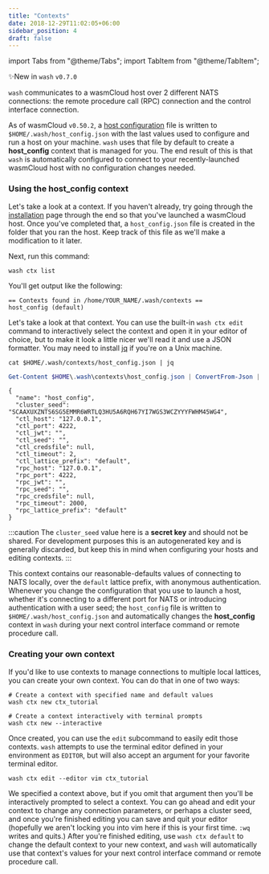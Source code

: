 ```yaml
---
title: "Contexts"
date: 2018-12-29T11:02:05+06:00
sidebar_position: 4
draft: false
---
```


import Tabs from "@theme/Tabs";
import TabItem from "@theme/TabItem";

✨New in `wash` `v0.7.0`

`wash` communicates to a wasmCloud host over 2 different NATS connections: the remote procedure call (RPC) connection and the control interface connection.

As of wasmCloud `v0.50.2`, a [host configuration](/docs/reference/host-runtime/host_configure) file is written to `$HOME/.wash/host_config.json` with the last values used to configure and run a host on your machine. `wash` uses that file by default to create a **host_config** context that is managed for you. The end result of this is that `wash` is automatically configured to connect to your recently-launched wasmCloud host with no configuration changes needed.

### Using the **host_config** context

Let's take a look at a context. If you haven't already, try going through the [installation](/docs/installation.mdx) page through the end so that you've launched a wasmCloud host. Once you've completed that, a `host_config.json` file is created in the folder that you ran the host. Keep track of this file as we'll make a modification to it later.

Next, run this command:

```shell
wash ctx list
```

You'll get output like the following:

```
== Contexts found in /home/YOUR_NAME/.wash/contexts ==
host_config (default)
```

Let's take a look at that context. You can use the built-in `wash ctx edit` command to interactively select the context and open it in your editor of choice, but to make it look a little nicer we'll read it and use a JSON formatter. You may need to install [jq](https://stedolan.github.io/jq/download/) if you're on a Unix machine.

<Tabs>
  <TabItem value="unix" label="Unix" default>

```shell
cat $HOME/.wash/contexts/host_config.json | jq
```

  </TabItem>
  <TabItem value="windows" label="Windows Powershell" default>

```powershell
Get-Content $HOME\.wash\contexts\host_config.json | ConvertFrom-Json | ConvertTo-Json
```

  </TabItem>
</Tabs>

```
{
  "name": "host_config",
  "cluster_seed": "SCAAXUXZNTS6SG5EMMR6WRTLQ3HU5A6RQH67YI7WGS3WCZYYYFWHM45WG4",
  "ctl_host": "127.0.0.1",
  "ctl_port": 4222,
  "ctl_jwt": "",
  "ctl_seed": "",
  "ctl_credsfile": null,
  "ctl_timeout": 2,
  "ctl_lattice_prefix": "default",
  "rpc_host": "127.0.0.1",
  "rpc_port": 4222,
  "rpc_jwt": "",
  "rpc_seed": "",
  "rpc_credsfile": null,
  "rpc_timeout": 2000,
  "rpc_lattice_prefix": "default"
}
```

:::caution
The `cluster_seed` value here is a **secret key** and should not be shared. For development purposes this is an autogenerated key and is generally discarded, but keep this in mind when configuring your hosts and editing contexts.
:::

This context contains our reasonable-defaults values of connecting to NATS locally, over the `default` lattice prefix, with anonymous authentication. Whenever you change the configuration that you use to launch a host, whether it's connecting to a different port for NATS or introducing authentication with a user seed; the `host_config` file is written to `$HOME/.wash/host_config.json` and automatically changes the **host_config** context in `wash` during your next control interface command or remote procedure call.

### Creating your own context

If you'd like to use contexts to manage connections to multiple local lattices, you can create your own context. You can do that in one of two ways:

```shell
# Create a context with specified name and default values
wash ctx new ctx_tutorial
```

```shell
# Create a context interactively with terminal prompts
wash ctx new --interactive
```

Once created, you can use the `edit` subcommand to easily edit those contexts. `wash` attempts to use the terminal editor defined in your environment as `EDITOR`, but will also accept an argument for your favorite terminal editor.

```shell
wash ctx edit --editor vim ctx_tutorial
```

We specified a context above, but if you omit that argument then you'll be interactively prompted to select a context. You can go ahead and edit your context to change any connection parameters, or perhaps a cluster seed, and once you're finished editing you can save and quit your editor (hopefully we aren't locking you into vim here if this is your first time. `:wq` writes and quits.) After you're finished editing, use `wash ctx default` to change the default context to your new context, and `wash` will automatically use that context's values for your next control interface command or remote procedure call.

